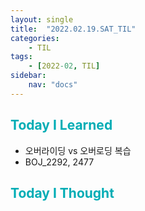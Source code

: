 ```yaml
---
layout: single
title:  "2022.02.19.SAT_TIL"
categories: 
    - TIL
tags: 
    - [2022-02, TIL]
sidebar:
    nav: "docs"
---
```



## <a style="color:#00adb5">Today I Learned</a>
 - 오버라이딩 vs 오버로딩 복습
 - BOJ_2292, 2477
 
## <a style="color:#00adb5">Today I Thought</a>
